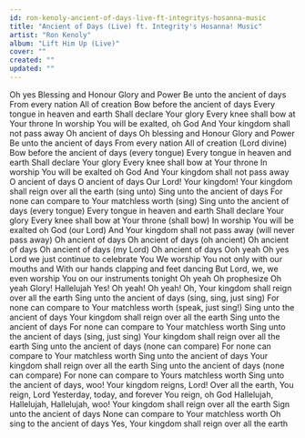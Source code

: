 ```yaml
---
id: ron-kenoly-ancient-of-days-live-ft-integritys-hosanna-music
title: "Ancient of Days (Live) ft. Integrity's Hosanna! Music"
artist: "Ron Kenoly"
album: "Lift Him Up (Live)"
cover: ""
created: ""
updated: ""
---
```


Oh yes
Blessing and Honour
Glory and Power
Be unto the ancient of days
From every nation
All of creation
Bow before the ancient of days
Every tongue in heaven and earth
Shall declare Your glory
Every knee shall bow at Your throne
In worship
You will be exalted, oh God
And Your kingdom shall not pass away
Oh ancient of days
Oh blessing and Honour
Glory and Power
Be unto the ancient of days
From every nation
All of creation (Lord divine)
Bow before the ancient of days (every tongue)
Every tongue in heaven and earth
Shall declare Your glory
Every knee shall bow at Your throne
In worship
You will be exalted oh God
And Your kingdom shall not pass away
O ancient of days
O ancient of days
Our Lord! Your kingdom!
Your kingdom shall reign over all the earth (sing unto)
Sing unto the ancient of days
For none can compare to Your matchless worth (sing)
Sing unto the ancient of days (every tongue)
Every tongue in heaven and earth
Shall declare Your glory
Every knee shall bow at Your throne (shall bow)
In worship
You will be exalted oh God (our Lord)
And Your kingdom shall not pass away (will never pass away)
Oh ancient of days
Oh ancient of days (oh ancient)
Oh ancient of days
Oh ancient of days (my Lord)
Oh ancient of days
Ooh yeah
Oh yes
Lord we just continue to celebrate You
We worship You not only with our mouths and
With our hands clapping and feet dancing
But Lord, we, we even worship You on our instruments tonight
Oh yeah
Oh prophesize
Oh yeah
Glory!
Hallelujah
Yes!
Oh yeah!
Oh yeah!
Oh, Your kingdom shall reign over all the earth
Sing unto the ancient of days (sing, sing, just sing)
For none can compare to Your matchless worth (speak, just sing!)
Sing unto the ancient of days
Your kingdom shall reign over all the earth
Sing unto the ancient of days
For none can compare to Your matchless worth
Sing unto the ancient of days (sing, just sing)
Your kingdom shall reign over all the earth
Sing unto the ancient of days (none can compare)
For none can compare to Your matchless worth
Sing unto the ancient of days
Your kingdom shall reign over all the earth
Sing unto the ancient of days (none can compare)
For none can compare to Yours matchless worth
Sing unto the ancient of days, woo!
Your kingdom reigns, Lord!
Over all the earth, You reign, Lord
Yesterday, today, and forever You reign, oh God
Hallelujah, Hallelujah, Hallelujah, woo!
Your kingdom shall reign over all the earth
Sign unto the ancient of days
None can compare to Your matchless worth
Oh sing to the ancient of days
Yes, Your kingdom shall reign over all the earth